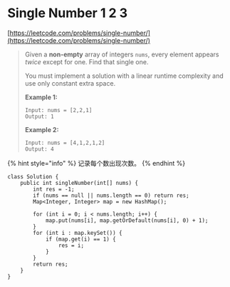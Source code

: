 # Single Number 1 2 3

[https://leetcode.com/problems/single-number/](https://leetcode.com/problems/single-number/)

> Given a **non-empty** array of integers `nums`, every element appears _twice_ except for one. Find that single one.
>
> You must implement a solution with a linear runtime complexity and use only constant extra space.
>
> &#x20;
>
> **Example 1:**
>
> ```
> Input: nums = [2,2,1]
> Output: 1
> ```
>
> **Example 2:**
>
> ```
> Input: nums = [4,1,2,1,2]
> Output: 4
> ```

{% hint style="info" %}
记录每个数出现次数。
{% endhint %}

```
class Solution {
    public int singleNumber(int[] nums) {
        int res = -1;
        if (nums == null || nums.length == 0) return res;
        Map<Integer, Integer> map = new HashMap();
        
        for (int i = 0; i < nums.length; i++) {
            map.put(nums[i], map.getOrDefault(nums[i], 0) + 1);
        }
        for (int i : map.keySet()) {
            if (map.get(i) == 1) {
                res = i;
            }
        }
        return res;
    }
}
```
